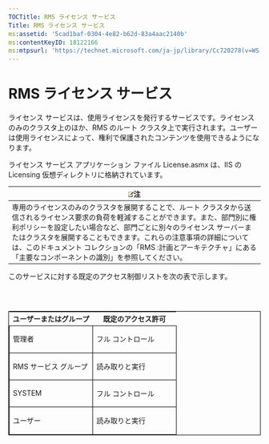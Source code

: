 ```yaml
---
TOCTitle: RMS ライセンス サービス
Title: RMS ライセンス サービス
ms:assetid: '5cad1baf-0304-4e82-b62d-83a4aac2140b'
ms:contentKeyID: 18122166
ms:mtpsurl: 'https://technet.microsoft.com/ja-jp/library/Cc720278(v=WS.10)'
---
```


RMS ライセンス サービス
=======================

ライセンス サービスは、使用ライセンスを発行するサービスです。ライセンスのみのクラスタ上のほか、RMS のルート クラスタ上で実行されます。ユーザーは使用ライセンスによって、権利で保護されたコンテンツを使用できるようになります。

ライセンス サービス アプリケーション ファイル License.asmx は、IIS の Licensing 仮想ディレクトリに格納されています。

| ![](images/Cc720278.note(WS.10).gif)注                                                                                                                                                                                                                                                                                                                                          |
|--------------------------------------------------------------------------------------------------------------------------------------------------------------------------------------------------------------------------------------------------------------------------------------------------------------------------------------------------------------------------------------------------------------|
| 専用のライセンスのみのクラスタを展開することで、ルート クラスタから送信されるライセンス要求の負荷を軽減することができます。また、部門別に権利ポリシーを設定したい場合など、部門ごとに別々のライセンス サーバーまたはクラスタを展開することもできます。これらの注意事項の詳細については、このドキュメント コレクションの「RMS :計画とアーキテクチャ」にある「主要なコンポーネントの識別」を参照してください。 |

このサービスに対する既定のアクセス制御リストを次の表で示します。

###  

<p> </p>
<table style="border:1px solid black;">
<colgroup>
<col width="50%" />
<col width="50%" />
</colgroup>
<thead>
<tr class="header">
<th>ユーザーまたはグループ</th>
<th>既定のアクセス許可</th>
</tr>
</thead>
<tbody>
<tr class="odd">
<td style="border:1px solid black;"><p>管理者</p></td>
<td style="border:1px solid black;"><p>フル コントロール</p></td>
</tr>  
<tr class="even">
<td style="border:1px solid black;"><p>RMS サービス グループ</p></td>
<td style="border:1px solid black;"><p>読み取りと実行</p></td>
</tr>  
<tr class="odd">
<td style="border:1px solid black;"><p>SYSTEM</p></td>
<td style="border:1px solid black;"><p>フル コントロール</p></td>
</tr>  
<tr class="even">
<td style="border:1px solid black;"><p>ユーザー</p></td>
<td style="border:1px solid black;"><p>読み取りと実行</p></td>
</tr>  
</tbody>  
</table>
